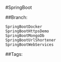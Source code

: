 #SpringBoot

##Branch:

    SpringBootDocker
    SpringBootHttpsDemo
    SpringBootMongoDb
    SpringBootUrlShortener
    SpringBootWebServices


##Tags:
